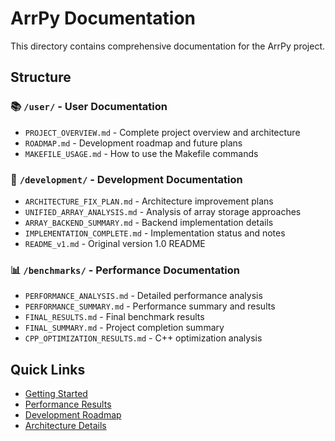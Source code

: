# ArrPy Documentation

This directory contains comprehensive documentation for the ArrPy project.

## Structure

### 📚 `/user/` - User Documentation
- `PROJECT_OVERVIEW.md` - Complete project overview and architecture
- `ROADMAP.md` - Development roadmap and future plans
- `MAKEFILE_USAGE.md` - How to use the Makefile commands

### 🔧 `/development/` - Development Documentation
- `ARCHITECTURE_FIX_PLAN.md` - Architecture improvement plans
- `UNIFIED_ARRAY_ANALYSIS.md` - Analysis of array storage approaches
- `ARRAY_BACKEND_SUMMARY.md` - Backend implementation details
- `IMPLEMENTATION_COMPLETE.md` - Implementation status and notes
- `README_v1.md` - Original version 1.0 README

### 📊 `/benchmarks/` - Performance Documentation
- `PERFORMANCE_ANALYSIS.md` - Detailed performance analysis
- `PERFORMANCE_SUMMARY.md` - Performance summary and results
- `FINAL_RESULTS.md` - Final benchmark results
- `FINAL_SUMMARY.md` - Project completion summary
- `CPP_OPTIMIZATION_RESULTS.md` - C++ optimization analysis

## Quick Links

- [Getting Started](user/PROJECT_OVERVIEW.md)
- [Performance Results](benchmarks/FINAL_RESULTS.md)
- [Development Roadmap](user/ROADMAP.md)
- [Architecture Details](development/ARRAY_BACKEND_SUMMARY.md)